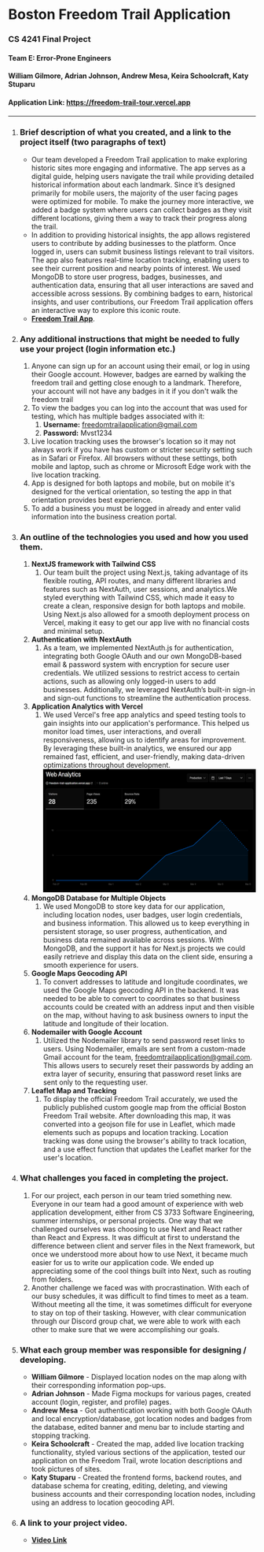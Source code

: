 # Boston Freedom Trail Application

### CS 4241 Final Project

#### Team E: Error-Prone Engineers

#### William Gilmore, Adrian Johnson, Andrew Mesa, Keira Schoolcraft, Katy Stuparu

#### Application Link: https://freedom-trail-tour.vercel.app

---

1. <h3>Brief description of what you created, and a link to the project itself (two paragraphs of text)</h3>

    - Our team developed a Freedom Trail application to make exploring historic sites more engaging and informative.
      The app serves as a digital guide, helping users navigate the trail while providing detailed historical information
      about each landmark. Since it’s designed primarily for mobile users, the majority of the user facing pages were optimized
      for mobile. To make the journey more interactive, we added a badge system where users can collect
      badges as they visit different locations, giving them a way to track their progress along the trail.
    - In addition to providing historical insights, the app allows registered users to contribute by adding businesses
      to the platform. Once logged in, users can submit business listings relevant to trail visitors. The app also features real-time
      location tracking, enabling users to see their current position and nearby points of interest. We used MongoDB to store
      user progress, badges, businesses, and authentication data, ensuring that all user interactions are saved and accessible
      across sessions. By combining badges to earn, historical insights, and user contributions, our Freedom Trail application
      offers an interactive way to explore this iconic route.
    - [**Freedom Trail App**](https://freedom-trail-tour.vercel.app).

2. <h3>Any additional instructions that might be needed to fully use your project (login information etc.)</h3>

    1. Anyone can sign up for an account using their email, or log in using their Google account.
       However, badges are earned by walking the freedom trail and getting close enough to a landmark.
       Therefore, your account will not have any badges in it if you don't walk the freedom trail
    2. To view the badges you can log into the account that was used for testing, which has multiple badges associated with it:
        1. **Username:** freedomtrailapplication@gmail.com
        2. **Password:** Mvst1234
    3. Live location tracking uses the browser's location so it may not always work if you have has custom or stricter security setting such as in Safari or Firefox.
       All browsers without these settings, both mobile and laptop, such as chrome or Microsoft Edge work with the live location tracking.
    4. App is designed for both laptops and mobile, but on mobile it's designed for the vertical orientation, so testing the
       app in that orientation provides best experience.
    5. To add a business you must be logged in already and enter valid information into the business creation portal.

3. <h3>An outline of the technologies you used and how you used them.</h3>

    1. **NextJS framework with Tailwind CSS**
        1. Our team built the project using Next.js, taking advantage of its flexible routing, API routes, and many
           different libraries and features such as NextAuth, user sessions, and analytics.We styled everything
           with Tailwind CSS, which made it easy to create a clean, responsive design for both laptops and mobile.
           Using Next.js also allowed for a smooth deployment process on Vercel, making it easy to get our app live with no
           financial costs and minimal setup.
    2. **Authentication with NextAuth**
        1. As a team, we implemented NextAuth.js for authentication, integrating both Google OAuth and our own MongoDB-based
           email & password system with encryption for secure user credentials. We utilized sessions to restrict access to certain
           actions, such as allowing only logged-in users to add businesses. Additionally, we leveraged NextAuth’s built-in sign-in
           and sign-out functions to streamline the authentication process.
    3. **Application Analytics with Vercel**
        1. We used Vercel's free app analytics and speed testing tools to gain insights into our application's performance.
           This helped us monitor load times, user interactions, and overall responsiveness, allowing us to identify areas for
           improvement. By leveraging these built-in analytics, we ensured our app remained fast, efficient, and user-friendly,
           making data-driven optimizations throughout development.
           <br/>
           <img src="analytics.png" alt="Analytics" width="450" height="250"/>
    4. **MongoDB Database for Multiple Objects**
        1. We used MongoDB to store key data for our application, including location nodes, user badges, user login credentials,
           and business information. This allowed us to keep everything in persistent storage, so user progress, authentication,
           and business data remained available across sessions. With MongoDB, and the support it has for Next.js projects
           we could easily retrieve and display this data on the client side, ensuring a smooth experience for users.
    5. **Google Maps Geocoding API**
        1. To convert addresses to latitude and longitude coordinates, we used the Google Maps geocoding API in the backend. It
           was needed to be able to convert to coordinates so that business accounts could be created with an address input and
           then visible on the map, without having to ask business owners to input the latitude and longitude of their location.
    6. **Nodemailer with Google Account**
        1. Utilized the Nodemailer library to send password reset links to users. Using Nodemailer, emails are sent from a
           custom-made Gmail account for the team, freedomtrailapplication@gmail.com. This allows users to securely reset their
           passwords by adding an extra layer of security, ensuring that password reset links are sent only to the requesting user.
    7. **Leaflet Map and Tracking**
        1. To display the official Freedom Trail accurately, we used the publicly published custom google map from the
           official Boston Freedom Trail website. After downloading this map, it was converted into a geojson file for use in Leaflet,
           which made elements such as popups and location tracking. Location tracking was done using the browser's ability to track
           location, and a use effect function that updates the Leaflet marker for the user's location.

4. <h3> What challenges you faced in completing the project. </h3>

    1. For our project, each person in our team tried something new. Everyone in our team had a good amount of experience with web application development, either from CS 3733 Software Engineering, summer internships, or personal projects. One way that we challenged ourselves was choosing to use Next and React rather than React and Express. It was difficult at first to understand the difference between client and server files in the Next framework, but once we understood more about how to use Next, it became much easier for us to write our application code. We ended up appreciating some of the cool things built into Next, such as routing from folders.
    2. Another challenge we faced was with procrastination. With each of our busy schedules, it was difficult to find times to meet as a team. Without meeting all the time, it was sometimes difficult for everyone to stay on top of their tasking. However, with clear communication through our Discord group chat, we were able to work with each other to make sure that we were accomplishing our goals.

5. <h3> What each group member was responsible for designing / developing. </h3>

    - **William Gilmore** - Displayed location nodes on the map along with their corresponding information pop-ups.
    - **Adrian Johnson** - Made Figma mockups for various pages, created account (login, register, and profile) pages.
    - **Andrew Mesa** - Got authentication working with both Google OAuth and local encryption/database, got location nodes and badges from the database, edited banner and menu bar to include starting and stopping tracking.
    - **Keira Schoolcraft** - Created the map, added live location tracking functionality, styled various sections of the application, tested our application on the Freedom Trail, wrote location descriptions and took pictures of sites.
    - **Katy Stuparu** - Created the frontend forms, backend routes, and database schema for creating, editing, deleting, and viewing business accounts and their corresponding location nodes, including using an address to location geocoding API.

6. <h3> A link to your project video. </h3>
   
   - [**Video Link**](https://youtu.be/vE1TZa10x70)  